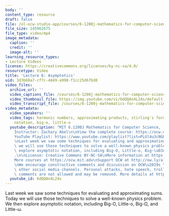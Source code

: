 ```yaml
---
body: ''
content_type: resource
draft: false
file: /ol-ocw-studio-app/courses/6-1200j-mathematics-for-computer-science-spring-2024/61200-sp24-lecture06-2024feb27_360p_16_9.mp4
file_size: 145962675
file_type: video/mp4
image_metadata:
  caption: ''
  credit: ''
  image-alt: ''
learning_resource_types:
- Lecture Videos
license: https://creativecommons.org/licenses/by-nc-sa/4.0/
resourcetype: Video
title: 'Lecture 6: Asymptotics'
uid: 3d3b68a7-cf7c-4849-a998-f1cc25d67bd8
video_files:
  archive_url: ''
  video_captions_file: /courses/6-1200j-mathematics-for-computer-science-spring-2024/16Q84nM01XIjR0eAsvp3bLzTMH3KnSjR__transcript.webvtt
  video_thumbnail_file: https://img.youtube.com/vi/6dQQAn4L24s/default.jpg
  video_transcript_file: /courses/6-1200j-mathematics-for-computer-science-spring-2024/16Q84nM01XIjR0eAsvp3bLzTMH3KnSjR__transcript.pdf
video_metadata:
  video_speakers: ''
  video_tags: harmonic numbers, approximating products, stirling's formula, asymptotic
    notation, big-o, little-o
  youtube_description: "MIT 6.1200J Mathematics for Computer Science,  Spring 2024\n\
    Instructor: Zachary Abel\n\nView the complete course: https://ocw.mit.edu/courses/6-1200j-mathematics-for-computer-science-spring-2024/\n\
    YouTube Playlist: https://www.youtube.com/playlist?list=PLUl4u3cNGP61VNvICqk2HXJTonnKgAc9d\n\
    \nLast week we saw some techniques for evaluating and approximating sums. Today\
    \ we will use those techniques to solve a well-known physics problem. We then\
    \ explore asymptotic notation, including Big-O, Little-o, Big-\u03A9, and Little-\u03C9\
    .\n\nLicense: Creative Commons BY-NC-SA\nMore information at https://ocw.mit.edu/terms\n\
    More courses at https://ocw.mit.edu\nSupport OCW at http://ow.ly/a1If50zVRlQ\n\
    \nWe encourage constructive comments and discussion on OCW\u2019s YouTube and\
    \ other social media channels. Personal attacks, hate speech, trolling, and inappropriate\
    \ comments are not allowed and may be removed. More details at https://ocw.mit.edu/comments."
  youtube_id: 6dQQAn4L24s
---
```

Last week we saw some techniques for evaluating and approximating sums. Today we will use those techniques to solve a well-known physics problem. We then explore asymptotic notation, including Big-O, Little-o, Big-Ω, and Little-ω.